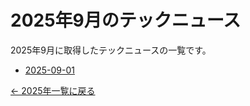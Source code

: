 # 2025年9月のテックニュース

2025年9月に取得したテックニュースの一覧です。

- [2025-09-01](2025-09-01.md)

[← 2025年一覧に戻る](../index.md)

